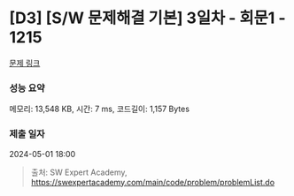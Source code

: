 # [D3] [S/W 문제해결 기본] 3일차 - 회문1 - 1215 

[문제 링크](https://swexpertacademy.com/main/code/problem/problemDetail.do?contestProbId=AV14QpAaAAwCFAYi) 

### 성능 요약

메모리: 13,548 KB, 시간: 7 ms, 코드길이: 1,157 Bytes

### 제출 일자

2024-05-01 18:00



> 출처: SW Expert Academy, https://swexpertacademy.com/main/code/problem/problemList.do
